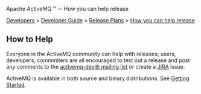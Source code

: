 Apache ActiveMQ ™ -- How you can help release 

[Developers](developers.html) > [Developer Guide](developer-guide.html) > [Release Plans](release-plans.html) > [How you can help release](how-you-can-help-release.html)


How to Help
-----------

Everyone in the ActiveMQ community can help with releases; users, developers, commmiters are all encouraged to test out a release and post any comments to the [activemq-dev@ mailing list](mailing-lists.html) or create a [JIRA](https://issues.apache.org/activemq/browse/AMQ) issue.

ActiveMQ is available in both source and binary distributions. See [Getting Started](getting-started.html).


